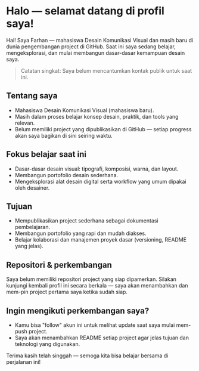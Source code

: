 # Halo — selamat datang di profil saya!

Hai! Saya Farhan — mahasiswa Desain Komunikasi Visual dan masih baru di dunia pengembangan project di GitHub. Saat ini saya sedang belajar, mengeksplorasi, dan mulai membangun dasar-dasar kemampuan desain saya.  

> Catatan singkat: Saya belum mencantumkan kontak publik untuk saat ini.

## Tentang saya
- Mahasiswa Desain Komunikasi Visual (mahasiswa baru).
- Masih dalam proses belajar konsep desain, praktik, dan tools yang relevan.
- Belum memiliki project yang dipublikasikan di GitHub — setiap progress akan saya bagikan di sini seiring waktu.

## Fokus belajar saat ini
- Dasar-dasar desain visual: tipografi, komposisi, warna, dan layout.
- Membangun portofolio desain sederhana.
- Mengeksplorasi alat desain digital serta workflow yang umum dipakai oleh desainer.

## Tujuan
- Mempublikasikan project sederhana sebagai dokumentasi pembelajaran.
- Membangun portofolio yang rapi dan mudah diakses.
- Belajar kolaborasi dan manajemen proyek dasar (versioning, README yang jelas).

## Repositori & perkembangan
Saya belum memiliki repositori project yang siap dipamerkan. Silakan kunjungi kembali profil ini secara berkala — saya akan menambahkan dan mem-pin project pertama saya ketika sudah siap.

## Ingin mengikuti perkembangan saya?
- Kamu bisa "follow" akun ini untuk melihat update saat saya mulai mem-push project.
- Saya akan menambahkan README setiap project agar jelas tujuan dan teknologi yang digunakan.

Terima kasih telah singgah — semoga kita bisa belajar bersama di perjalanan ini!
